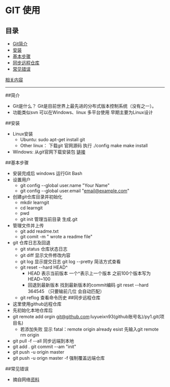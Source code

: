 # GIT 使用

## 目录
  
- [Git简介](##简介)
- [安装](##安装)
- [基本步骤](##基本步骤)
- [同步远程仓库](##同步远程仓库)
- [常见错误](##常见错误)

[相关内容](https://www.liaoxuefeng.com/wiki/0013739516305929606dd18361248578c67b8067c8c017b000)
-- --
##简介
  - Git是什么？
   Git是目前世界上最先进的分布式版本控制系统（没有之一）。
  - 功能类似svn 可以在Windows、linux 多平台使用 早期主要为Linux设计

##安装
  - Linux安装
    - Ubuntu: sudo apt-get install git
    - Other linux： 下载git 官网源码 执行 ./config make  make install
  - Windows: 从git官网下载安装包 [链接](https://git-scm.com/download/win)

##基本步骤
   - 安装完成后 windows 运行Git Bash
   - 设置用户
     - git config --global user.name "Your Name"
     - git config --global user.email "email@example.com"
   - 创建git仓库目录并初始化
     - mkdir learngit
     - cd learngit
     - pwd
     - git init 管理当前目录 生成.git
   - 管理文件并上传
     - git add readme.txt
     - git comit -m " wrote a readme file"
   - git 仓库日志及回退
     - git status 仓库状态日志
     - git diff 显示文件修改内容
     - git log 显示提交日志 git log --pretty 简洁方式查看
     - git reset --hard HEAD^
       - HEAD 表示当前版本 一个^表示上一个版本 之前100个版本写为HEAD~100
       - 回退到最新版本 找到最新版本的commit编码 git reset --hard 364545 （只要输前几位 会自动匹配）
     - git reflog 查看命令历史
##同步远程仓库 
   - 这里使用github远程仓库
   - 先初始化本地仓库后 
   - git remote add orgin git@github.com:luyueixn93(github账号名)/py1.git(项目名)
     - 若添加失败 显示 fatal：remote origin already esist 先输入git remote rm origin
   - git pull -f --all 同步远端到本地
   - git add . git commit --am "init"
   - git push -u origin master
   - git push -u orign master -f 强制覆盖远端仓库
   
##常见错误
  - 摘自网络[资料](https://blog.csdn.net/dengjianqiang2011/article/details/9260435)